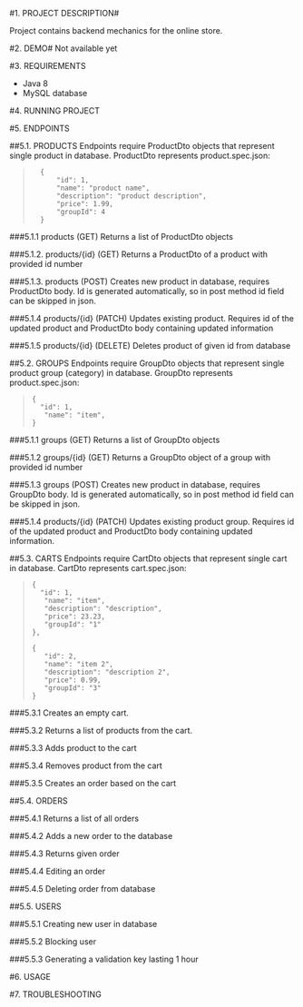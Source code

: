#1. PROJECT DESCRIPTION#

Project contains backend mechanics for the online store.

#2. DEMO#
Not available yet

#3. REQUIREMENTS
- Java 8
- MySQL database

#4. RUNNING PROJECT

#5. ENDPOINTS

##5.1. PRODUCTS
Endpoints require ProductDto objects that represent single product in database. ProductDto represents product.spec.json:
>       {
>           "id": 1,
>           "name": "product name",
>           "description": "product description",
>           "price": 1.99,
>           "groupId": 4
>       } 

###5.1.1 products (GET)
Returns a list of ProductDto objects

###5.1.2. products/{id} (GET)
Returns a ProductDto of a product with provided id number

###5.1.3. products (POST)
Creates new product in database, requires ProductDto body. Id is generated automatically, so in post method id field can be skipped in json.  

###5.1.4 products/{id} (PATCH)
Updates existing product. Requires id of the updated product and ProductDto body containing updated information

###5.1.5 products/{id} (DELETE)
Deletes product of given id from database


##5.2. GROUPS
Endpoints require GroupDto objects that represent single product group (category) in database. GroupDto represents product.spec.json: 
>
>
>     {
>       "id": 1,
>        "name": "item",
>     }

###5.1.1 groups (GET)
Returns a list of GroupDto objects

###5.1.2 groups/{id} (GET)
Returns a GroupDto object of a group with provided id number

###5.1.3 groups (POST)
Creates new product in database, requires GroupDto body. Id is generated automatically, so in post method id field can be skipped in json.

###5.1.4 products/{id} (PATCH)
Updates existing product group. Requires id of the updated product and ProductDto body containing updated information.


##5.3. CARTS
Endpoints require CartDto objects that represent single cart in database. CartDto represents cart.spec.json:

>
>
>     {
>       "id": 1,
>        "name": "item",
>        "description": "description",
>        "price": 23.23,
>        "groupId": "1"
>     },
>
>     {
>        "id": 2,
>        "name": "item 2",
>        "description": "description 2",
>        "price": 0.99,
>        "groupId": "3"
>     }


###5.3.1
Creates an empty cart.

###5.3.2
Returns a list of products from the cart.

###5.3.3
Adds product to the cart

###5.3.4
Removes product from the cart

###5.3.5 
Creates an order based on the cart

##5.4. ORDERS

###5.4.1
Returns a list of all orders

###5.4.2
Adds a new order to the database

###5.4.3
Returns given order

###5.4.4
Editing an order

###5.4.5 
Deleting order from database

##5.5. USERS

###5.5.1
Creating new user in database

###5.5.2
Blocking user

###5.5.3
Generating a validation key lasting 1 hour

#6. USAGE


#7. TROUBLESHOOTING